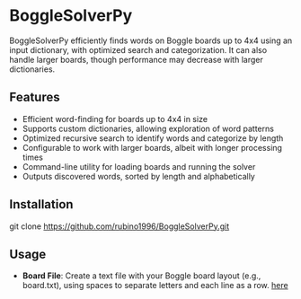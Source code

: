 # BoggleSolverPy
 BoggleSolverPy efficiently finds words on Boggle boards up to 4x4 using an input dictionary, with optimized search and categorization. It can also handle larger boards, though performance may decrease with larger dictionaries. 

 ## Features
- Efficient word-finding for boards up to 4x4 in size
- Supports custom dictionaries, allowing exploration of word patterns
- Optimized recursive search to identify words and categorize by length
- Configurable to work with larger boards, albeit with longer processing times
- Command-line utility for loading boards and running the solver
- Outputs discovered words, sorted by length and alphabetically

## Installation
git clone https://github.com/rubino1996/BoggleSolverPy.git

## Usage
- **Board File**: Create a text file with your Boggle board layout (e.g., board.txt), using spaces to separate letters and each line as a row.
[here](board_4x4_v1.txt)

